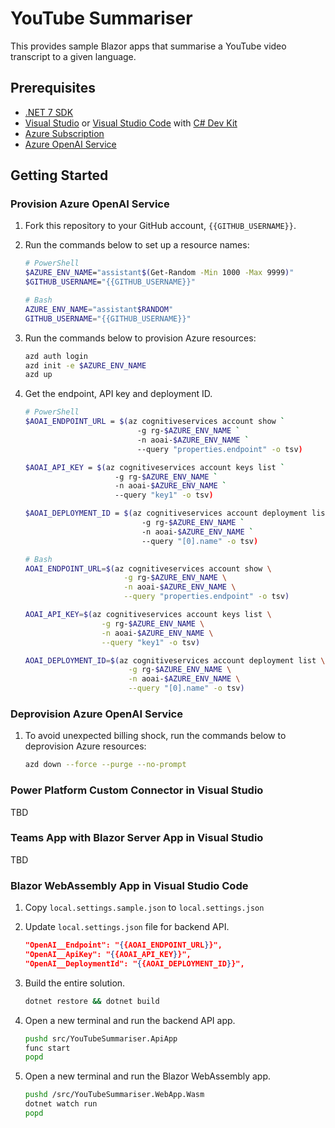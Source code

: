 # YouTube Summariser

This provides sample Blazor apps that summarise a YouTube video transcript to a given language.

## Prerequisites

- [.NET 7 SDK](https://dotnet.microsoft.com/download/dotnet/7.0?WT.mc_id=dotnet-96932-juyoo)
- [Visual Studio](https://visualstudio.microsoft.com/vs?WT.mc_id=dotnet-96932-juyoo) or [Visual Studio Code](https://code.visualstudio.com?WT.mc_id=dotnet-96932-juyoo) with [C# Dev Kit](https://marketplace.visualstudio.com/items?itemName=ms-dotnettools.csdevkit&WT.mc_id=dotnet-96932-juyoo)
- [Azure Subscription](https://azure.microsoft.com/free?WT.mc_id=dotnet-96932-juyoo)
- [Azure OpenAI Service](https://learn.microsoft.com/azure/ai-services/openai/overview?WT.mc_id=dotnet-96932-juyoo)

## Getting Started

### Provision Azure OpenAI Service

1. Fork this repository to your GitHub account, `{{GITHUB_USERNAME}}`.
1. Run the commands below to set up a resource names:

   ```bash
   # PowerShell
   $AZURE_ENV_NAME="assistant$(Get-Random -Min 1000 -Max 9999)"
   $GITHUB_USERNAME="{{GITHUB_USERNAME}}"

   # Bash
   AZURE_ENV_NAME="assistant$RANDOM"
   GITHUB_USERNAME="{{GITHUB_USERNAME}}"
   ```

1. Run the commands below to provision Azure resources:

   ```bash
   azd auth login
   azd init -e $AZURE_ENV_NAME
   azd up
   ```

1. Get the endpoint, API key and deployment ID.

   ```bash
   # PowerShell
   $AOAI_ENDPOINT_URL = $(az cognitiveservices account show `
                            -g rg-$AZURE_ENV_NAME `
                            -n aoai-$AZURE_ENV_NAME `
                            --query "properties.endpoint" -o tsv)

   $AOAI_API_KEY = $(az cognitiveservices account keys list `
                       -g rg-$AZURE_ENV_NAME `
                       -n aoai-$AZURE_ENV_NAME `
                       --query "key1" -o tsv)

   $AOAI_DEPLOYMENT_ID = $(az cognitiveservices account deployment list `
                             -g rg-$AZURE_ENV_NAME `
                             -n aoai-$AZURE_ENV_NAME `
                             --query "[0].name" -o tsv)

   # Bash
   AOAI_ENDPOINT_URL=$(az cognitiveservices account show \
                         -g rg-$AZURE_ENV_NAME \
                         -n aoai-$AZURE_ENV_NAME \
                         --query "properties.endpoint" -o tsv)

   AOAI_API_KEY=$(az cognitiveservices account keys list \
                    -g rg-$AZURE_ENV_NAME \
                    -n aoai-$AZURE_ENV_NAME \
                    --query "key1" -o tsv)

   AOAI_DEPLOYMENT_ID=$(az cognitiveservices account deployment list \
                          -g rg-$AZURE_ENV_NAME \
                          -n aoai-$AZURE_ENV_NAME \
                          --query "[0].name" -o tsv)
   ```

### Deprovision Azure OpenAI Service

1. To avoid unexpected billing shock, run the commands below to deprovision Azure resources:

   ```bash
   azd down --force --purge --no-prompt
   ```

### Power Platform Custom Connector in Visual Studio

TBD

### Teams App with Blazor Server App in Visual Studio

TBD

### Blazor WebAssembly App in Visual Studio Code

1. Copy `local.settings.sample.json` to `local.settings.json`
1. Update `local.settings.json` file for backend API.

   ```json
   "OpenAI__Endpoint": "{{AOAI_ENDPOINT_URL}}",
   "OpenAI__ApiKey": "{{AOAI_API_KEY}}",
   "OpenAI__DeploymentId": "{{AOAI_DEPLOYMENT_ID}}",
   ```

1. Build the entire solution.

   ```bash
   dotnet restore && dotnet build
   ```

1. Open a new terminal and run the backend API app.

   ```bash
   pushd src/YouTubeSummariser.ApiApp
   func start
   popd
   ```

1. Open a new terminal and run the Blazor WebAssembly app.

   ```bash
   pushd /src/YouTubeSummariser.WebApp.Wasm
   dotnet watch run
   popd
   ```
